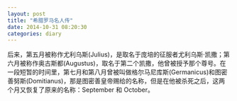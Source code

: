```yaml
---
layout: post
title: "希腊罗马名人传"
date: 2014-10-31 08:20:30
categories: diary
---
```


后来，第五月被称作尤利乌斯(Julius)，是取名于庞培的征服者尤利乌斯·凯撒；第六月被称作奥古斯都(Augustus)，取名于第二个凯撒，他曾被授予那个尊号。在一段短暂的时间里，第七月和第八月曾被叫做格尔马尼库斯(Germanicus)和图密善努斯(Domitianus)，那是图密善皇帝赐给的名称，但是在他被杀死之后，这两个月又恢复了原来的名称：September 和 October。
